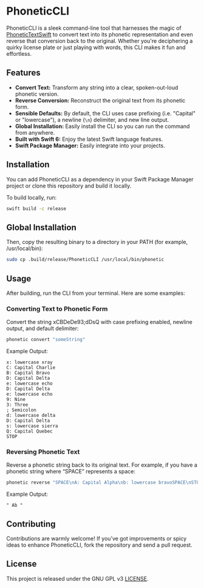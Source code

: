 # PhoneticCLI

PhoneticCLI is a sleek command-line tool that harnesses the magic of [PhoneticTextSwift](https://github.com/dan-hart/PhoneticTextSwift.git) to convert text into its phonetic representation and even reverse that conversion back to the original. Whether you're deciphering a quirky license plate or just playing with words, this CLI makes it fun and effortless.

## Features

- **Convert Text:** Transform any string into a clear, spoken-out-loud phonetic version.
- **Reverse Conversion:** Reconstruct the original text from its phonetic form.
- **Sensible Defaults:** By default, the CLI uses case prefixing (i.e. "Capital" or "lowercase"), a newline (`\n`) delimiter, and new line output.
- **Global Installation:** Easily install the CLI so you can run the command from anywhere.
- **Built with Swift 6:** Enjoy the latest Swift language features.
- **Swift Package Manager:** Easily integrate into your projects.

## Installation

You can add PhoneticCLI as a dependency in your Swift Package Manager project or clone this repository and build it locally.

To build locally, run:

```bash
swift build -c release
```

## Global Installation

Then, copy the resulting binary to a directory in your PATH (for example, /usr/local/bin):
```bash
sudo cp .build/release/PhoneticCLI /usr/local/bin/phonetic
```

## Usage
After building, run the CLI from your terminal. Here are some examples:

### Converting Text to Phonetic Form

Convert the string xCBDeDe93;dDsQ with case prefixing enabled, newline output, and default delimiter:
```bash
phonetic convert "someString"
```

Example Output:
```
x: lowercase xray
C: Capital Charlie
B: Capital Bravo
D: Capital Delta
e: lowercase echo
D: Capital Delta
e: lowercase echo
9: Nine
3: Three
; Semicolon
d: lowercase delta
D: Capital Delta
s: lowercase sierra
Q: Capital Quebec
STOP
```

### Reversing Phonetic Text

Reverse a phonetic string back to its original text. For example, if you have a phonetic string where “SPACE” represents a space:
```bash
phonetic reverse "SPACE\nA: Capital Alpha\nb: lowercase bravoSPACE\nSTOP"
```

Example Output:
```
" Ab "
```

## Contributing

Contributions are warmly welcome! If you’ve got improvements or spicy ideas to enhance PhoneticCLI, fork the repository and send a pull request.

## License

This project is released under the GNU GPL v3 [LICENSE](LICENSE).
